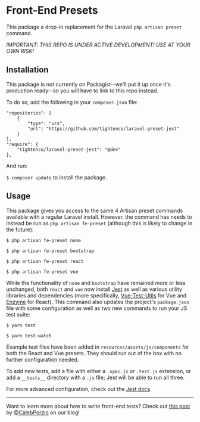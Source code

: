 # Front-End Presets
This package a drop-in replacement for the Laravel `php artisan preset` command. 

*IMPORTANT: THIS REPO IS UNDER ACTIVE DEVELOPMENT! USE AT YOUR OWN RISK!*

## Installation
This package is not currently on Packagist--we'll put it up once it's production ready--so you will have to link to this repo instead.

To do so, add the following in your `composer.json` file:

```
"repositories": [
    {
        "type": "vcs",
        "url": "https://github.com/tightenco/laravel-preset-jest"
    }
],
"require": {
    "tightenco/laravel-preset-jest": "@dev"
},
```

And run:

`$ composer update` to install the package.

## Usage

This package gives you access to the same 4 Artisan preset commands available with a regular Laravel install. However, the command has needs to instead be run as `php artisan fe-preset` (although this is likely to change in the future):

`$ php artisan fe-preset none`

`$ php artisan fe-preset bootstrap`

`$ php artisan fe-preset react`

`$ php artisan fe-preset vue`

While the functionality of `none` and `bootstrap` have remained more or less unchanged, both `react` and `vue` now install [Jest](https://jestjs.io/) as well as various utility libraries and dependencies (more specifically, [Vue-Test-Utils](https://vue-test-utils.vuejs.org/) for Vue and [Enzyme](http://airbnb.io/enzyme/) for React). This command also updates the project's `package.json` file with some configuration as well as two new commands to run your JS test suite:

`$ yarn test`

`$ yarn test-watch`

Example test files have been added in `resources/assets/js/components` for both the React and Vue presets. They should run out of the box with no further configuration needed.

To add new tests, add a file with either a `.spec.js` or `.test.js` extension, or add a `__tests__` directory with a `.js` file; Jest will be able to run all three.

For more advanced configuration, check out the [Jest docs](https://jestjs.io/docs/en/configuration).

---

Want to learn more about how to write front-end tests? Check out [this post](https://tighten.co/blog/its-time-to-start-testing-your-vue-components-getting-started-with-jest) by [@CalebPorzio](https://twitter.com/calebporzio) on our blog!
